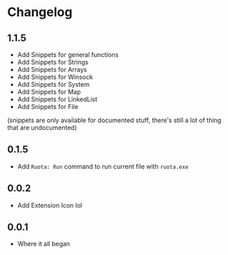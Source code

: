# Changelog
## 1.1.5
- Add Snippets for general functions
- Add Snippets for Strings
- Add Snippets for Arrays
- Add Snippets for Winsock
- Add Snippets for System
- Add Snippets for Map
- Add Snippets for LinkedList
- Add Snippets for File

(snippets are only available for documented stuff, there's still a lot of thing that are undocumented)

## 0.1.5
- Add `Ruota: Run` command to run current file with `ruota.exe`

## 0.0.2
- Add Extension Icon lol

## 0.0.1
- Where it all began